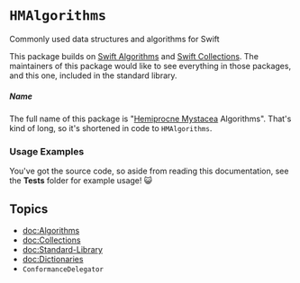 # ``HMAlgorithms``

Commonly used data structures and algorithms for Swift

This package builds on [Swift Algorithms](https://github.com/apple/swift-algorithms) and [Swift Collections](https://github.com/apple/swift-collections). The maintainers of this package would like to see everything in those packages, and this one, included in the standard library.

##### Name

The full name of this package is "[Hemiprocne Mystacea](https://en.wikipedia.org/wiki/Moustached_treeswift) Algorithms". That's kind of long, so it's shortened in code to `HMAlgorithms`.

### Usage Examples

You've got the source code, so aside from reading this documentation, see the **Tests** folder for example usage! 😺

## Topics

- <doc:Algorithms>
- <doc:Collections>
- <doc:Standard-Library>
- <doc:Dictionaries>
- ``ConformanceDelegator``
